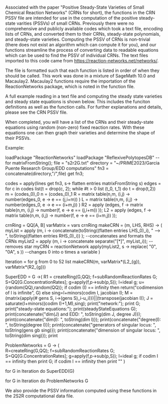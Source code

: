 Associated with the paper "Positive Steady-State Varieties of Small Chemical Reaction Networks" (CRNs for short), the functions in the CRN PSSV file are intended for use in the computation of the positive steady-state varities (PSSVs) of small CRNs. Previously there were no comprehensive and publicly available codes which took a text file, encoding lists of CRNs, and converted them to their CRNs, steady-state polynomials, and steady-state varieties. Computing the PSSV of CRNs is non-trivial (there does not exist an algorithm which can compute it for you), and our functions streamline the process of converting data to readable equations which can be used to find the PSSV of individual CRNs. The text files imported to this code came from https://reaction-networks.net/networks/.

The file is formatted such that each function is listed in order of when they should be called. This work was done in a mixture of SageMath 10.0 and Macaulay2. Macaulay2 functions require the importation of the ReactionNetworks package, which is noted in the function file.

A full example reading in a text file and computing the steady state varieties and steady state equations is shown below. This includes the funciton definitions as well as the function calls. For further explanations and details, please see the CRN PSSV file.

When completed, you will have a list of the CRNs and their steady-state equations using random (non-zero) fixed reaction rates. With these equations one can then graph their varieties and determine the shape of their PSSVs.


Example:

loadPackage "ReactionNetworks"
loadPackage "ReflexivePolytopesDB" --for matrixFromString();
file = "s2r2G.txt"
directory = "~/PRiME2023/Garcia Puente Research Group/EDD computations"
fn3 = concatenate(directory,"/",file)
get fn3;

codes = apply(lines get fn3, s-> flatten entries matrixFromString s)
edges = for c in codes list(t = drop(c, 2); while #t > 0 list (t_0, t_1) do t = drop(t,2))   
m = (codes_0)_0
n = (codes_0)_1
R = matrix table(n,m, (i,j) -> number(edges_0, e -> e == (j,i+m)) ) 
L = matrix table(n,m, (i,j) -> number(edges_0, e -> e == (i+m,j)) ) 
R2 = apply (edges, f -> matrix table(n,m, (i,j) -> number(f, e -> e == (j,i+m)) ));
L2 = apply (edges, f -> matrix table(n,m, (i,j) -> number(f, e -> e == (i+m,j)) ));

crnRing = QQ[A, B]
varMatrix = vars crnRing
makeCRN = (m, LHS, RHS) -> (
    myList = apply (m, i -> concatenate(toString((flatten entries LHS_0)_i), " --> ", toString((flatten entries RHS_0)_i)) ); --concatenates and formats the CRNs
    myList2 = apply (m, i -> concatenate separate("[*]", myList_i)); --removes star
    myCRN = reactionNetwork apply(myList2, s -> replace( "0", "0A", s )) --changes 0 into o times a variable
    )

Iteration = for g from 0 to 52 list makeCRN(m, varMatrix*(L2_{g}), varMatrix*(R2_{g}))

SuperEDD = G ->(
    R1 = createRing(G,QQ); 
    f=subRandomReactionRates G; 
    S=QQ[G.ConcentrationRates]; 
    g=apply(f,p->sub(p,S)); 
    I=ideal g; 
    u={random(QQ),random(QQ)};
    if codim (I) == infinity then return("codimension of I is infinite", G) else
    sing=I+minors(codim I, jacobian I); 
    M = (matrix{apply(# gens S, i->(gens S)_i-u_i)})||(transpose(jacobian I)); 
    J = saturate(I+minors((codim I)+1,M),sing);
    print("network:");
    print G;
    print("steady-state equations:");
    print(steadyStateEquations G);
    print(concatenate{"dim(J) and EDD: ", toString(dim J, degree J)});
    print(concatenate{"dim(I): ", toString(dim I)});
    print(concatenate{"degree(I): ", toString(degree I)});
    print(concatenate{"generators of singular locus: ", toString(gens gb sing)});
    print(concatenate{"dimension of singular locus: ", toString(dim sing)});
    print
                
ProblemNetworks = G -> (                   
    R=createRing(G,QQ);
    f=subRandomReactionRates G; 
    S=QQ[G.ConcentrationRates]; 
    g=apply(f,p->sub(p,S)); 
    I=ideal g;
    if codim I == infinity then print G;
    if codim I == infinity then print ""
  )

for G in Iteration do SuperEDD(G)

for G in Iteration do ProblemNetworks G


We also provide the PSSV information computed using these functions in the 2S2R computational data file.
